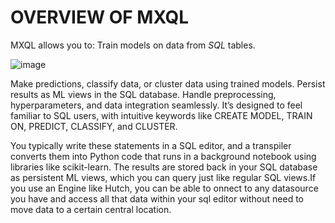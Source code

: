 # OVERVIEW OF MXQL

MXQL allows you to:
Train models on data from *SQL* tables.

![image](https://github.com/user-attachments/assets/986c4c21-a9df-4bb9-854a-de2f8146361f)


Make predictions, classify data, or cluster data using trained models.
Persist results as ML views in the SQL database.
Handle preprocessing, hyperparameters, and data integration seamlessly.
It’s designed to feel familiar to SQL users, with intuitive keywords like CREATE MODEL, TRAIN ON, PREDICT, CLASSIFY, and CLUSTER. 

You typically write these statements in a SQL editor, and a transpiler converts them into Python code that runs in a background notebook using libraries like scikit-learn. The results are stored back in your SQL database as persistent ML views, which you can query just like regular SQL views.If you use an Engine like Hutch, you can be able to onnect to any datasource you have and access all that data within your sql editor without need to move data to a certain central location.

